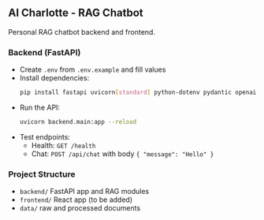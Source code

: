 ## AI Charlotte - RAG Chatbot

Personal RAG chatbot backend and frontend.

### Backend (FastAPI)

- Create `.env` from `.env.example` and fill values
- Install dependencies:
  ```bash
  pip install fastapi uvicorn[standard] python-dotenv pydantic openai qdrant-client
  ```
- Run the API:
  ```bash
  uvicorn backend.main:app --reload
  ```
- Test endpoints:
  - Health: `GET /health`
  - Chat: `POST /api/chat` with body `{ "message": "Hello" }`

### Project Structure
- `backend/` FastAPI app and RAG modules
- `frontend/` React app (to be added)
- `data/` raw and processed documents 
